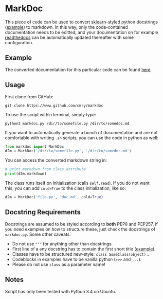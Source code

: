 # MarkDoc

This piece of code can be used to convert
[sklearn](https://www.scikit-learn.org/)-styled python docstrings
([example](https://github.com/scikit-learn/scikit-learn/blob/master/sklearn/neural_network/multilayer_perceptron.py#L134)) to
markdown. In this way, only the code-contained documentation needs to be
editted, and your documentation on for example
[readthedocs]('http://www.readthedocs.org/') can be automatically updated
thereafter with some configuration.

## Example

The converted documentation for this particular code can be found [here](https://github.com/cmry/markdoc/blob/master/markdoc.md).

## Usage

First clone from GitHub:

``` shell
git clone https://www.github.com/cmry/markdoc
```

To use the script within terminal, simply type:

``` shell
python3 markdoc.py /dir/to/somefile.py /dir/to/somedoc.md
```

If you want to automatically generate a bunch of documentation and are not
comfortable with writing `.sh` scripts, you can use the code in python as well:

``` python
from markdoc import MarkDoc
d2m = MarkDoc('/dir/to/somefile.py', '/dir/to/somedoc.md')
```

You can access the converted markdown string in:

``` python
# print markdown from class attribute
print(d2m.markdown)
```

The class runs itself on initialization (calls `self.read`). If you do not
want this, you can add `cold=True` to the class initialization, like so:

``` python
d2m = MarkDoc('file.py', 'doc.md', cold=True)
```

## Docstring Requirements

Docstrings are assumed to be styled according to **both** PEP8 and PEP257. If
you need examples on how to structure these, just check the docstrings of
`markdoc.py`. Some other caveats:

- Do not use `"""` for anything other than docstrings.
- First line of a any docstring has to contain the first short title ([example](https://github.com/cmry/markdoc/blob/master/markdoc.py#L1)).
- Classes have to be structured new-style: `class SomeClass(object):`.
- Codeblocks in examples have to be vanilla python (`>>>` and `...`).
- Please do not use `class` as a parameter name!

## Notes

Script has only been tested with Python 3.4 on Ubuntu.
